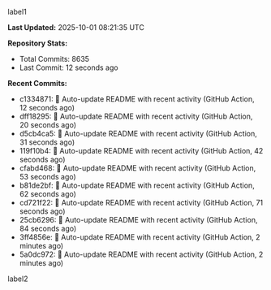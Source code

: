 
label1 
<!-- ACTIVITY_START -->
**Last Updated:** 2025-10-01 08:21:35 UTC

**Repository Stats:**
- Total Commits: 8635
- Last Commit: 12 seconds ago

**Recent Commits:**
- c1334871: 🤖 Auto-update README with recent activity (GitHub Action, 12 seconds ago)
- dff18295: 🤖 Auto-update README with recent activity (GitHub Action, 20 seconds ago)
- d5cb4ca5: 🤖 Auto-update README with recent activity (GitHub Action, 31 seconds ago)
- 119f10b4: 🤖 Auto-update README with recent activity (GitHub Action, 42 seconds ago)
- cfabd468: 🤖 Auto-update README with recent activity (GitHub Action, 53 seconds ago)
- b81de2bf: 🤖 Auto-update README with recent activity (GitHub Action, 62 seconds ago)
- cd721f22: 🤖 Auto-update README with recent activity (GitHub Action, 71 seconds ago)
- 25cb6296: 🤖 Auto-update README with recent activity (GitHub Action, 84 seconds ago)
- 3ff4856e: 🤖 Auto-update README with recent activity (GitHub Action, 2 minutes ago)
- 5a0dc972: 🤖 Auto-update README with recent activity (GitHub Action, 2 minutes ago)
<!-- ACTIVITY_END -->

label2

